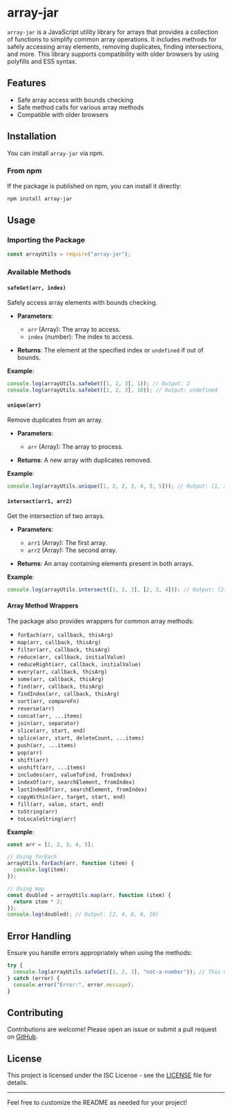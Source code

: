 # array-jar

`array-jar` is a JavaScript utility library for arrays that provides a collection of functions to simplify common array operations. It includes methods for safely accessing array elements, removing duplicates, finding intersections, and more. This library supports compatibility with older browsers by using polyfills and ES5 syntax.

## Features

- Safe array access with bounds checking
- Safe method calls for various array methods
- Compatible with older browsers

## Installation

You can install `array-jar` via npm.

### From npm

If the package is published on npm, you can install it directly:

```bash
npm install array-jar
```

## Usage

### Importing the Package

```javascript
const arrayUtils = require("array-jar");
```

### Available Methods

#### `safeGet(arr, index)`

Safely access array elements with bounds checking.

- **Parameters**:

  - `arr` (Array): The array to access.
  - `index` (number): The index to access.

- **Returns**: The element at the specified index or `undefined` if out of bounds.

**Example**:

```javascript
console.log(arrayUtils.safeGet([1, 2, 3], 1)); // Output: 2
console.log(arrayUtils.safeGet([1, 2, 3], 10)); // Output: undefined
```

#### `unique(arr)`

Remove duplicates from an array.

- **Parameters**:

  - `arr` (Array): The array to process.

- **Returns**: A new array with duplicates removed.

**Example**:

```javascript
console.log(arrayUtils.unique([1, 2, 2, 3, 4, 5, 5])); // Output: [1, 2, 3, 4, 5]
```

#### `intersect(arr1, arr2)`

Get the intersection of two arrays.

- **Parameters**:

  - `arr1` (Array): The first array.
  - `arr2` (Array): The second array.

- **Returns**: An array containing elements present in both arrays.

**Example**:

```javascript
console.log(arrayUtils.intersect([1, 2, 3], [2, 3, 4])); // Output: [2, 3]
```

#### Array Method Wrappers

The package also provides wrappers for common array methods:

- `forEach(arr, callback, thisArg)`
- `map(arr, callback, thisArg)`
- `filter(arr, callback, thisArg)`
- `reduce(arr, callback, initialValue)`
- `reduceRight(arr, callback, initialValue)`
- `every(arr, callback, thisArg)`
- `some(arr, callback, thisArg)`
- `find(arr, callback, thisArg)`
- `findIndex(arr, callback, thisArg)`
- `sort(arr, compareFn)`
- `reverse(arr)`
- `concat(arr, ...items)`
- `join(arr, separator)`
- `slice(arr, start, end)`
- `splice(arr, start, deleteCount, ...items)`
- `push(arr, ...items)`
- `pop(arr)`
- `shift(arr)`
- `unshift(arr, ...items)`
- `includes(arr, valueToFind, fromIndex)`
- `indexOf(arr, searchElement, fromIndex)`
- `lastIndexOf(arr, searchElement, fromIndex)`
- `copyWithin(arr, target, start, end)`
- `fill(arr, value, start, end)`
- `toString(arr)`
- `toLocaleString(arr)`

**Example**:

```javascript
const arr = [1, 2, 3, 4, 5];

// Using forEach
arrayUtils.forEach(arr, function (item) {
  console.log(item);
});

// Using map
const doubled = arrayUtils.map(arr, function (item) {
  return item * 2;
});
console.log(doubled); // Output: [2, 4, 6, 8, 10]
```

## Error Handling

Ensure you handle errors appropriately when using the methods:

```javascript
try {
  console.log(arrayUtils.safeGet([1, 2, 3], "not-a-number")); // This will throw an error
} catch (error) {
  console.error("Error:", error.message);
}
```

## Contributing

Contributions are welcome! Please open an issue or submit a pull request on [GitHub](https://github.com/your-repo/array-jar).

## License

This project is licensed under the ISC License - see the [LICENSE](LICENSE) file for details.

---

Feel free to customize the README as needed for your project!
